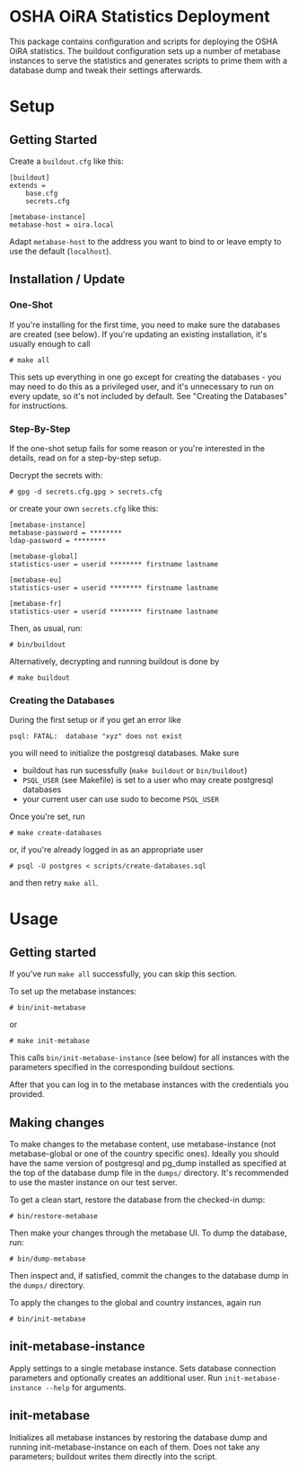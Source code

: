 # OSHA OiRA Statistics Deployment

This package contains configuration and scripts for deploying the OSHA OiRA statistics. The buildout configuration sets up a number of metabase instances to serve the statistics and generates scripts to prime them with a database dump and tweak their settings afterwards.

# Setup

## Getting Started

Create a `buildout.cfg` like this:

    [buildout]
    extends =
        base.cfg
        secrets.cfg

    [metabase-instance]
    metabase-host = oira.local

Adapt `metabase-host` to the address you want to bind to or leave empty to use the default (`localhost`).

## Installation / Update

### One-Shot

If you're installing for the first time, you need to make sure the databases are created (see below). If you're updating an existing installation, it's usually enough to call

    # make all

This sets up everything in one go except for creating the databases - you may need to do this as a privileged user, and it's unnecessary to run on every update, so it's not included by default. See "Creating the Databases" for instructions.

### Step-By-Step

If the one-shot setup fails for some reason or you're interested in the details, read on for a step-by-step setup.

Decrypt the secrets with:

    # gpg -d secrets.cfg.gpg > secrets.cfg

or create your own `secrets.cfg` like this:

    [metabase-instance]
    metabase-password = ********
    ldap-password = ********

    [metabase-global]
    statistics-user = userid ******** firstname lastname

    [metabase-eu]
    statistics-user = userid ******** firstname lastname

    [metabase-fr]
    statistics-user = userid ******** firstname lastname

Then, as usual, run:

    # bin/buildout

Alternatively, decrypting and running buildout is done by

    # make buildout

### Creating the Databases

During the first setup or if you get an error like

    psql: FATAL:  database "xyz" does not exist

you will need to initialize the postgresql databases. Make sure

* buildout has run sucessfully (`make buildout` or `bin/buildout`)
* `PSQL_USER` (see Makefile) is set to a user who may create postgresql databases
* your current user can use sudo to become `PSQL_USER`

Once you're set, run

    # make create-databases

or, if you're already logged in as an appropriate user

    # psql -U postgres < scripts/create-databases.sql

and then retry `make all`.

# Usage

## Getting started

If you've run `make all` successfully, you can skip this section.

To set up the metabase instances:

    # bin/init-metabase

or

    # make init-metabase

This calls `bin/init-metabase-instance` (see below) for all instances with the parameters specified in the corresponding buildout sections.

After that you can log in to the metabase instances with the credentials you provided.

## Making changes

To make changes to the metabase content, use metabase-instance (not metabase-global or one of the country specific ones). Ideally you should have the same version of postgresql and pg_dump installed as specified at the top of the database dump file in the `dumps/` directory. It's recommended to use the master instance on our test server.

To get a clean start, restore the database from the checked-in dump:

    # bin/restore-metabase

Then make your changes through the metabase UI. To dump the database, run:

    # bin/dump-metabase

Then inspect and, if satisfied, commit the changes to the database dump in the `dumps/` directory.

To apply the changes to the global and country instances, again run

    # bin/init-metabase

## init-metabase-instance

Apply settings to a single metabase instance. Sets database connection parameters and optionally creates an additional user. Run `init-metabase-instance --help` for arguments.

## init-metabase

Initializes all metabase instances by restoring the database dump and running
init-metabase-instance on each of them. Does not take any parameters; buildout writes
them directly into the script.
